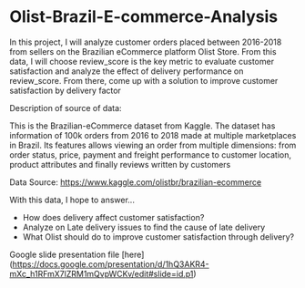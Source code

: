 # Olist-Brazil-E-commerce-Analysis
In this project, I will analyze customer orders placed between 2016-2018 from sellers on the Brazilian eCommerce platform Olist Store. From this data, I will choose review_score is the key metric to evaluate customer satisfaction and analyze the effect of delivery performance on review_score. From there, come up with a solution to improve customer satisfaction by delivery factor 

Description of source of data:

This is the Brazilian-eCommerce dataset from Kaggle. The dataset has information of 100k orders from 2016 to 2018 made at multiple marketplaces in Brazil. Its features allows viewing an order from multiple dimensions: from order status, price, payment and freight performance to customer location, product attributes and finally reviews written by customers

Data Source: https://www.kaggle.com/olistbr/brazilian-ecommerce

With this data, I hope to answer...

- How does delivery affect customer satisfaction?
- Analyze on Late delivery issues to find the cause of late delivery
- What Olist should do to improve customer satisfaction through delivery?

Google slide presentation file [here] (https://docs.google.com/presentation/d/1hQ3AKR4-mXc_h1RFmX7lZRM1mQvpWCKv/edit#slide=id.p1)
